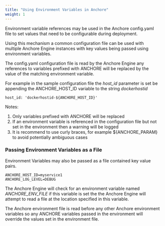 ```yaml
---
title: "Using Environment Variables in Anchore"
weight: 1
---
```


Environment variable references may be used in the Anchore config.yaml file to set values that need to be configurable during deployment. 

Using this mechanism a common configuration file can be used with multiple Anchore Engine instances with key values being passed using environment variables.

The config.yaml configuration file is read by the Anchore Engine any references to variables prefixed with ANCHORE will be replaced by the value of the matching environment variable.

For example in the sample configuration file the *host_id* parameter is set be appending the ANCHORE_HOST_ID variable to the string *dockerhostid*

`host_id: 'dockerhostid-${ANCHORE_HOST_ID}'`

Notes:

1. Only variables prefixed with ANCHORE will be replaced
2. If an environment variable is referenced in the configuration file but not set in the environment then a warning will be logged
3. It is recommend to use curly braces, for example ${ANCHORE_PARAM} to avoid potentially ambiguous cases

### Passing Environment Variables as a File

Environment Variables may also be passed as a file contained key value pairs.

```
ANCHORE_HOST_ID=myservice1
ANCHORE_LOG_LEVEL=DEBUG
```

The Anchore Engine will check for an environment variable named *ANCHORE_ENV_FILE* if this variable is set the the Anchore Engine will attempt to read a file at the location specified in this variable.

The Anchore environment file is read before any other Anchore environment variables so any ANCHORE variables passed in the environment will override the values set in the environment file.


